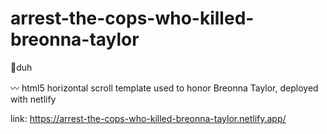 # arrest-the-cops-who-killed-breonna-taylor
🎯duh

〰️ html5 horizontal scroll template used to honor Breonna Taylor, deployed with netlify

link: <a href="https://arrest-the-cops-who-killed-breonna-taylor.netlify.app/">https://arrest-the-cops-who-killed-breonna-taylor.netlify.app/</a>

